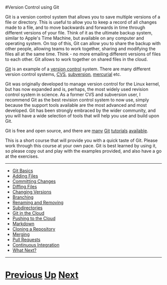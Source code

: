 #Version Control using Git

Git is a version control system that allows you to save multiple versions
of a file or directory. This is useful to allow you to keep a record of 
all changes made to a file, and to move backwards and forwards in time
through different versions of your file. Think of it as the ultimate backup
system, similar to Apple's Time Machine, but available on any computer
and operating system. On top of this, Git can allow you to share the backup
with other people, allowing teams to work together, sharing and modifying
the files all at the same time. Think - no more emailing different versions
of files to each other. Git allows to work together on shared files 
in the cloud.

[Git](https://en.wikipedia.org/wiki/Git_(software)) 
is an example of a [version control](https://en.wikipedia.org/wiki/Version_control) 
system. There are many different
version control systems, [CVS](https://en.wikipedia.org/wiki/Concurrent_Versions_System), 
[subversion](https://en.wikipedia.org/wiki/Apache_Subversion), 
[mercurial](https://en.wikipedia.org/wiki/Mercurial) etc.

Git was originally developed to manage version control for the Linux kernel,
but has now expanded and is, perhaps, the most widely used revision control
system in science. As a former CVS and subversion user, I recommend Git as
the best revision control system to now use, simply because the support tools
available are the most advanced and most developed. Git has been strongly
embraced by the wider community, and you will have a wide selection of tools
that will help you use and build upon Git.

Git is free and open source, and there are 
[many](http://git-scm.com/docs/gittutorial)
[Git](https://try.github.io/levels/1/challenges/1)
[tutorials](http://rogerdudler.github.io/git-guide/)
[available](http://www.vogella.com/tutorials/Git/article.html).

This is a short course that will provide you with a quick taste of Git. 
Please work through this course at your own pace. Git is best learned by using it, 
so please copy out and play with the examples provided, and also have a go at the exercises.

***

* [Git Basics](basics.md)
* [Adding Files](adding.md)
* [Committing Changes](committing.md)
* [Diffing Files](diffing.md)
* [Changing Versions](versions.md)
* [Branching](branching.md)
* [Renaming and Removing](renaming.md)
* [Subdirectories](subdirs.md)
* [Git in the Cloud](github.md)
* [Pushing to the Cloud](push.md)
* [Markdown](markdown.md)
* [Cloning a Repository](cloning.md)
* [Merging](merging.md)
* [Pull Requests](pull.md)
* [Continuous Integration](ci.md)
* [What Next?](whatnext.md)

***

# [Previous](README.md) [Up](../main/courses.md) [Next](basics.md) 
